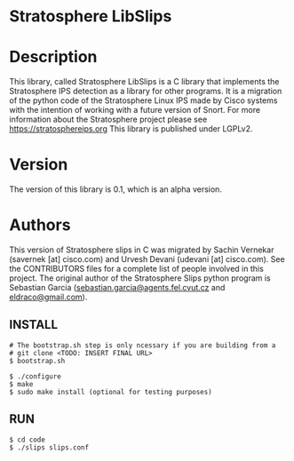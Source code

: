 # Stratosphere LibSlips

# Description
This library, called Stratosphere LibSlips is a C library that implements the Stratosphere IPS detection as a library for other programs. It is a migration of the python code of the Stratosphere Linux IPS made by Cisco systems with the intention of working with a future version of Snort. For more information about the Stratosphere project please see https://stratosphereips.org
This library is published under LGPLv2.

# Version
The version of this library is 0.1, which is an alpha version.

# Authors
This version of Stratosphere slips in C was migrated by Sachin Vernekar (savernek [at] cisco.com) and Urvesh Devani (udevani [at] cisco.com). See the CONTRIBUTORS files for a complete list of people involved in this project. The original author of the Stratosphere Slips python program is Sebastian Garcia (sebastian.garcia@agents.fel.cvut.cz and eldraco@gmail.com).

## INSTALL

```shell
# The bootstrap.sh step is only ncessary if you are building from a
# git clone <TODO: INSERT FINAL URL>
$ bootstrap.sh

$ ./configure
$ make
$ sudo make install (optional for testing purposes)
```

## RUN

```shell
$ cd code
$ ./slips slips.conf
```

